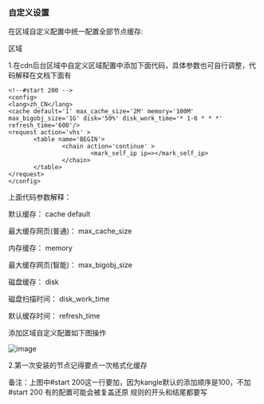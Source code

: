 ### 自定义设置

在区域自定义配置中统一配置全部节点缓存:

区域

1.在cdn后台区域中自定义区域配置中添加下面代码，具体参数也可自行调整，代码解释在文档下面有

```
<!--#start 200 -->
<config>
<lang>zh_CN</lang>
<cache default='1' max_cache_size='2M' memory='100M' max_bigobj_size='1G' disk='50%' disk_work_time='* 1-6 * * *' refresh_time='600'/>
<request action='vhs' >
       <table name='BEGIN'>
               <chain action='continue' >
                       <mark_self_ip ip=></mark_self_ip>
               </chain>
       </table>
</request>
</config>
```

上面代码参数解释：

默认缓存： cache default

最大缓存网页(普通)： max_cache_size

内存缓存： memory

最大缓存网页(智能)： max_bigobj_size

磁盘缓存： disk

磁盘扫描时间： disk_work_time

默认缓存时间： refresh_time

添加区域自定义配置如下图操作

![image](https://user-images.githubusercontent.com/90588289/133736670-36eeaa48-8aed-4036-bcfc-4ae369a828a4.png)

2.第一次安装的节点记得要点一次格式化缓存

备注：上图中#start 200这一行要加，因为kangle默认的添加顺序是100，不加#start 200 有的配置可能会被复盖还原 规则的开头和结尾都要写
